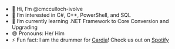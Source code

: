 - 👋 Hi, I’m @cmcculloch-ivolve
- 👀 I’m interested in C#, C++, PowerShell, and SQL
- 🌱 I’m currently learning .NET Framework to Core Conversion and Upgrading
- 😄 Pronouns: He/ Him
- ⚡ Fun fact: I am the drummer for [Cardia](https://instagram.com/cardia.bne)! Check us out on [Spotify](https://open.spotify.com/artist/0lUgtR2tWuQakXsWsKOKAn)

<!---
cmcculloch-ivolve/cmcculloch-ivolve is a ✨ special ✨ repository because its `README.md` (this file) appears on your GitHub profile.
You can click the Preview link to take a look at your changes.
--->
